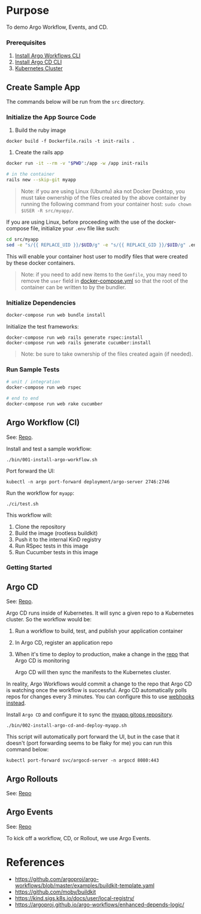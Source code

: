 # Purpose

To demo Argo Workflow, Events, and CD.

### Prerequisites

1. [Install Argo Workflows CLI](https://github.com/argoproj/argo-workflows/releases)
2. [Install Argo CD CLI](https://argo-cd.readthedocs.io/en/stable/cli_installation/)
3. [Kubernetes Cluster](https://kind.sigs.k8s.io/)

## Create Sample App 

The commands below will be run from the `src` directory.

### Initialize the App Source Code

1. Build the ruby image

  ```
  docker build -f Dockerfile.rails -t init-rails .
  ```

1. Create the rails app

  ```bash
  docker run -it --rm -v "$PWD":/app -w /app init-rails

  # in the container
  rails new --skip-git myapp
  ```

> Note: if you are using Linux (Ubuntu) aka not Docker Desktop, you must take
> ownership of the files created by the above container by running the following
> command from your container host: `sudo chown $USER -R src/myapp/`.

If you are using Linux, before proceeding with the use of the docker-compose
file, initialize your `.env` file like such:

```bash
cd src/myapp
sed -e "s/{{ REPLACE_UID }}/$UID/g" -e "s/{{ REPLACE_GID }}/$UID/g" .env-example > .env
```

This will enable your container host user to modify files that were created by
these docker containers.

> Note: if you need to add new items to the `Gemfile`, you may need to
> remove the `user` field in [docker-compose.yml](./src/myapp/docker-compose.yml)
> so that the root of the container can be written to by the bundler.

### Initialize Dependencies

```bash
docker-compose run web bundle install
```

Initialize the test frameworks:

```
docker-compose run web rails generate rspec:install
docker-compose run web rails generate cucumber:install
```

> Note: be sure to take ownership of the files created again (if needed).

### Run Sample Tests

```bash
# unit / integration
docker-compose run web rspec

# end to end
docker-compose run web rake cucumber
```

## Argo Workflow (CI)

See: [Repo](https://github.com/argoproj/argo-workflows).

Install and test a sample workflow:

```
./bin/001-install-argo-workflow.sh
```

Port forward the UI:

```
kubectl -n argo port-forward deployment/argo-server 2746:2746
```

Run the workflow for `myapp`:

```
./ci/test.sh
```

This workflow will:

1. Clone the repository
2. Build the image (rootless buildkit)
3. Push it to the internal KinD registry
4. Run RSpec tests in this image
5. Run Cucumber tests in this image

### Getting Started

## Argo CD

See: [Repo](https://github.com/argoproj/argo-cd/releases).

Argo CD runs inside of Kubernetes. It will sync a given repo to a Kubernetes
cluster. So the workflow would be:

1. Run a workflow to build, test, and publish your application container
2. In Argo CD, register an application repo
3. When it's time to deploy to production, make a change in the [repo](https://github.com/codihuston/argo-cd-tutorial)
   that Argo CD is monitoring

   Argo CD will then sync the manifests to the Kubernetes cluster.

In reality, Argo Workflows would commit a change to the repo that Argo CD is
watching once the workflow is successful. Argo CD automatically polls repos for
changes every 3 minutes. You can configure this to use [webhooks instead](https://argo-cd.readthedocs.io/en/stable/operator-manual/webhook/#:~:text=Git%20Webhook%20Configuration-,Overview,Bitbucket%2C%20Bitbucket%20Server%20and%20Gogs.).

Install `Argo CD` and configure it to sync the [myapp gitops repository](https://github.com/codihuston/argo-cd-tutorial).

```
./bin/002-install-argo-cd-and-deploy-myapp.sh
```

This script will automatically port forward the UI, but in the case that
it doesn't (port forwarding seems to be flaky for me) you can run this command
below:

```
kubectl port-forward svc/argocd-server -n argocd 8080:443
```

## Argo Rollouts

See: [Repo](https://argo-rollouts.readthedocs.io/en/stable/)

## Argo Events

See: [Repo](https://argoproj.github.io/argo-events/)

To kick off a workflow, CD, or Rollout, we use Argo Events.

# References

- https://github.com/argoproj/argo-workflows/blob/master/examples/buildkit-template.yaml
- https://github.com/moby/buildkit
- https://kind.sigs.k8s.io/docs/user/local-registry/
- https://argoproj.github.io/argo-workflows/enhanced-depends-logic/
